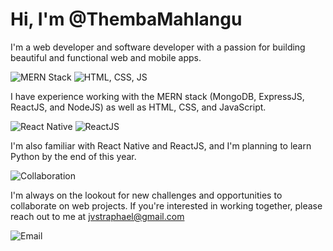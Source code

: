 # Hi, I'm @ThembaMahlangu 

I'm a web developer and software developer with a passion for building beautiful and functional web and mobile apps. 

![MERN Stack](https://i.ibb.co/4PZLjYh/mern.png) ![HTML, CSS, JS](https://i.ibb.co/8BvZ5jK/html-css-js.png)

I have experience working with the MERN stack (MongoDB, ExpressJS, ReactJS, and NodeJS) as well as HTML, CSS, and JavaScript.

![React Native](https://i.ibb.co/bFmB0XR/react-native.png) ![ReactJS](https://i.ibb.co/hZjQQQ1/react.png)

I'm also familiar with React Native and ReactJS, and I'm planning to learn Python by the end of this year. 

![Collaboration](https://i.ibb.co/x7QZ2fL/collaboration.png)

I'm always on the lookout for new challenges and opportunities to collaborate on web projects. If you're interested in working together, please reach out to me at jvstraphael@gmail.com 

![Email](https://i.ibb.co/vZPq3B5/email.png)
